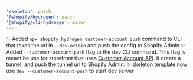 ```yaml
---
'skeleton': patch
'@shopify/hydrogen': patch
'@shopify/cli-hydrogen': minor
---
```


✨ Added `npx shopify hydrogen customer-account push` command to CLI that takes the url in `--dev-origin` and push the config to Shopify Admin
✨ Added `--customer-account-push` flag to the dev CLI command. This flag is meant be use for storefront that uses [Customer Account API](https://shopify.dev/docs/api/customer). It create a tunnel, and push the tunnel url to Shopify Admin.
✨ skeleton template now use `dev --customer-account-push` to start dev server
